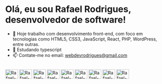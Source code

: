 # Olá, eu sou Rafael Rodrigues, desenvolvedor de software!


- 🔭 Hoje trabalho com desenvolvimento front-end, com foco em tecnologias como HTML5, CSS3, JavaScript, React, PHP, WordPress, entre outras.
- 🌱 Estudando typescript
- 📫 Contate-me no email: webdevrodrigues@gmail.com

<div style="display: inline_block"><br>  
   <img align="center" alt="Rafael-js" height="30" width="40" src="https://cdn.jsdelivr.net/gh/devicons/devicon@latest/icons/javascript/javascript-original.svg" />   
   <img align="center" alt="Rafael-ts" height="30" width="40" src="https://cdn.jsdelivr.net/gh/devicons/devicon@latest/icons/typescript/typescript-original.svg" />         
   <img align="center" alt="Rafael-react" height="30" width="40" src="https://cdn.jsdelivr.net/gh/devicons/devicon@latest/icons/react/react-original.svg" />   
   <img align="center" alt="Rafael-html" height="30" width="40" src="https://cdn.jsdelivr.net/gh/devicons/devicon@latest/icons/html5/html5-original.svg" />   
   <img align="center" alt="Rafael-css" height="30" width="40" src="https://cdn.jsdelivr.net/gh/devicons/devicon@latest/icons/css3/css3-original.svg" />   
   <img align="center" alt="Rafael-sass" height="30" width="40" src="https://cdn.jsdelivr.net/gh/devicons/devicon@latest/icons/sass/sass-original.svg" />       
   <img align="center" alt="Rafael-php" height="30" width="40" src="https://cdn.jsdelivr.net/gh/devicons/devicon@latest/icons/php/php-original.svg" />   
   <img align="center" alt="Rafael-mysql" height="30" width="40" src="https://cdn.jsdelivr.net/gh/devicons/devicon@latest/icons/mysql/mysql-original-wordmark.svg" />   
   <img align="center" alt="Rafael-wordpress" height="30" width="40" src="https://cdn.jsdelivr.net/gh/devicons/devicon@latest/icons/wordpress/wordpress-plain.svg" />      
</div>

##

<div>
   <a href="mailto:webdevrodrigues@gmail.com"><img src="https://img.shields.io/badge/Gmail-D14836?style=for-the-badge&logo=gmail&logoColor=white" alt="" /></a>
   <a href="https://www.linkedin.com/in/rafael-augusto-rodrigues-de-araujo-471134160/"><img src="https://img.shields.io/badge/LinkedIn-0077B5?style=for-the-badge&logo=linkedin&logoColor=white" alt="" /></a>  
</div>
